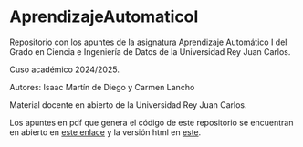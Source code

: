 # AprendizajeAutomaticoI

Repositorio con los apuntes de la asignatura Aprendizaje Automático I del Grado en Ciencia e Ingeniería de Datos de la Universidad Rey Juan Carlos.

Cuso académico 2024/2025.

Autores: Isaac Martín de Diego y Carmen Lancho

Material docente en abierto de la Universidad Rey Juan Carlos.

Los apuntes en pdf que genera el código de este repositorio se encuentran en abierto en [este enlace](https://burjcdigital.urjc.es/items/06e6f120-da6e-4e97-9215-55094da6d138) y la versión html en [este](https://urjcdslab.github.io/AprendizajeAutomaticoI/).
